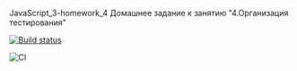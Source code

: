 JavaScript_3-homework_4 Домашнее задание к занятию "4.Организация тестирования"

[![Build status](https://ci.appveyor.com/api/projects/status/6v67hhy139akobv6?svg=true)](https://ci.appveyor.com/project/AleksandrPetrov89/javascript-3-homework-4)

![CI](https://github.com/AleksandrPetrov89/JavaScript_3-homework_4/actions/workflows/web.yml/badge.svg)
